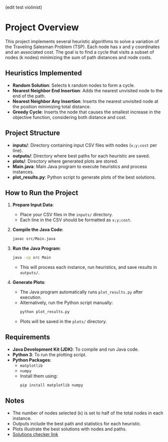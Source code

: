 (edit test violinist)
# Project Overview

This project implements several heuristic algorithms to solve a variation of the Traveling Salesman Problem (TSP). Each node has x and y coordinates and an associated cost. The goal is to find a cycle that visits a subset of nodes (k nodes) minimizing the sum of path distances and node costs.

## Heuristics Implemented

- **Random Solution**: Selects k random nodes to form a cycle.
- **Nearest Neighbor End Insertion**: Adds the nearest unvisited node to the end of the path.
- **Nearest Neighbor Any Insertion**: Inserts the nearest unvisited node at the position minimizing total distance.
- **Greedy Cycle**: Inserts the node that causes the smallest increase in the objective function, considering both distance and cost.

## Project Structure

- **inputs/**: Directory containing input CSV files with nodes (`x;y;cost` per line).
- **outputs/**: Directory where best paths for each heuristic are saved.
- **plots/**: Directory where generated plots are stored.
- **Main.java**: Main Java program to execute heuristics and process instances.
- **plot_results.py**: Python script to generate plots of the best solutions.

## How to Run the Project

1. **Prepare Input Data**:
    - Place your CSV files in the `inputs/` directory.
    - Each line in the CSV should be formatted as `x;y;cost`.

2. **Compile the Java Code**:
   ```sh
   javac src/Main.java
   ```

3. **Run the Java Program**:
   ```sh
   java -cp src Main
   ```
    - This will process each instance, run heuristics, and save results in `outputs/`.

4. **Generate Plots**:
    - The Java program automatically runs `plot_results.py` after execution.
    - Alternatively, run the Python script manually:
      ```sh
      python plot_results.py
      ```
    - Plots will be saved in the `plots/` directory.

## Requirements

- **Java Development Kit (JDK)**: To compile and run Java code.
- **Python 3**: To run the plotting script.
- **Python Packages**:
    - `matplotlib`
    - `numpy`
    - Install them using:
      ```sh
      pip install matplotlib numpy
      ```

## Notes

- The number of nodes selected (`k`) is set to half of the total nodes in each instance.
- Outputs include the best path and statistics for each heuristic.
- Plots illustrate the best solutions with nodes and paths.
- [Solutions checker link](https://docs.google.com/spreadsheets/d/1cMPvny_W1nO3iCBbCOxVQUbcc8mtbxj6kKmskqUlDbY/edit?gid=1250532698#gid=1250532698)
